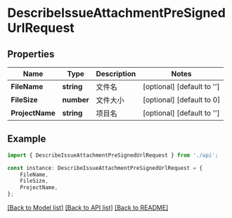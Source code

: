 # DescribeIssueAttachmentPreSignedUrlRequest


## Properties

Name | Type | Description | Notes
------------ | ------------- | ------------- | -------------
**FileName** | **string** | 文件名 | [optional] [default to '']
**FileSize** | **number** | 文件大小 | [optional] [default to 0]
**ProjectName** | **string** | 项目名 | [optional] [default to '']

## Example

```typescript
import { DescribeIssueAttachmentPreSignedUrlRequest } from './api';

const instance: DescribeIssueAttachmentPreSignedUrlRequest = {
    FileName,
    FileSize,
    ProjectName,
};
```

[[Back to Model list]](../README.md#documentation-for-models) [[Back to API list]](../README.md#documentation-for-api-endpoints) [[Back to README]](../README.md)
